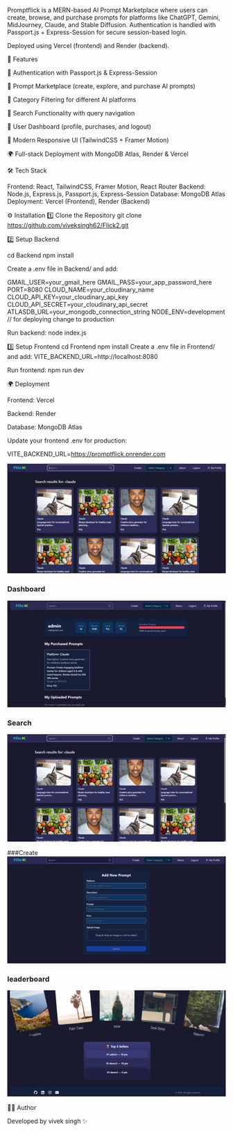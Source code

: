 Promptflick is a MERN-based AI Prompt Marketplace where users can create, browse, and purchase prompts for platforms like ChatGPT, Gemini, MidJourney, Claude, and Stable Diffusion.
Authentication is handled with Passport.js + Express-Session for secure session-based login.

Deployed using Vercel (frontend) and Render (backend).

🚀 Features

🔐 Authentication with Passport.js & Express-Session

🛒 Prompt Marketplace (create, explore, and purchase AI prompts)

📂 Category Filtering for different AI platforms

🔎 Search Functionality with query navigation

👤 User Dashboard (profile, purchases, and logout)

🎨 Modern Responsive UI (TailwindCSS + Framer Motion)

🌍 Full-stack Deployment with MongoDB Atlas, Render & Vercel

🛠️ Tech Stack

Frontend: React, TailwindCSS, Framer Motion, React Router
Backend: Node.js, Express.js, Passport.js, Express-Session
Database: MongoDB Atlas
Deployment: Vercel (Frontend), Render (Backend)

⚙️ Installation
1️⃣ Clone the Repository
git clone https://github.com/viveksingh62/Flick2.git

2️⃣ Setup Backend

cd Backend
npm install


Create a .env file in Backend/ and add:

GMAIL_USER=your_gmail_here
GMAIL_PASS=your_app_password_here
PORT=8080
CLOUD_NAME=your_cloudinary_name
CLOUD_API_KEY=your_cloudinary_api_key
CLOUD_API_SECRET=your_cloudinary_api_secret
ATLASDB_URL=your_mongodb_connection_string
NODE_ENV=development // for deploying change to production

Run backend:
node index.js

3️⃣ Setup Frontend
cd Frontend
npm install
Create a .env file in Frontend/ and add:
VITE_BACKEND_URL=http://localhost:8080

Run frontend:
npm run dev

🌍 Deployment

Frontend: Vercel

Backend: Render

Database: MongoDB Atlas

Update your frontend .env for production:

VITE_BACKEND_URL=https://promptflick.onrender.com

![Homepage](./screenshots/Homepage.png)  

### Dashboard 
![Marketplace](./screenshots/Dashboard.png)  

### Search 
![Profile](./screenshots/Search.png)  

 ###Create 
 ![Create](./screenshots/Create.png)
### leaderboard
![Leaderboard](./screenshots/Leaderboard.png)

👨‍💻 Author

Developed by vivek singh ✨